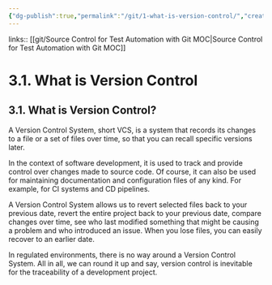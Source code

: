 ```yaml
---
{"dg-publish":true,"permalink":"/git/1-what-is-version-control/","created":"","updated":""}
---
```


links:: [[git/Source Control for Test Automation with Git MOC\|Source Control for Test Automation with Git MOC]]

# 3.1. What is Version Control

## 3.1. What is Version Control?

A Version Control System, short VCS, is a system that records its changes to a file or a set of files over time, so that you can recall specific versions later.

In the context of software development, it is used to track and provide control over changes made to source code. Of course, it can also be used for maintaining documentation and configuration files of any kind. For example, for CI systems and CD pipelines.

A Version Control System allows us to revert selected files back to your previous date, revert the entire project back to your previous date, compare changes over time, see who last modified something that might be causing a problem and who introduced an issue. When you lose files, you can easily recover to an earlier date.

In regulated environments, there is no way around a Version Control System. All in all, we can round it up and say, version control is inevitable for the traceability of a development project.